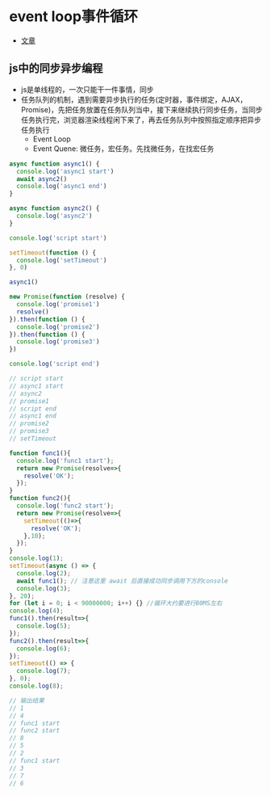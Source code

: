 # event loop事件循环

- [文章](https://juejin.im/post/5b73d7a6518825610072b42b)

## js中的同步异步编程

- js是单线程的，一次只能干一件事情，同步
- 任务队列的机制，遇到需要异步执行的任务(定时器，事件绑定，AJAX，Promise)，先把任务放置在任务队列当中，接下来继续执行同步任务，当同步任务执行完，浏览器渲染线程闲下来了，再去任务队列中按照指定顺序把异步任务执行
  - Event Loop
  - Event Quene: 微任务，宏任务。先找微任务，在找宏任务

```js
async function async1() {
  console.log('async1 start')
  await async2()
  console.log('async1 end')
}

async function async2() {
  console.log('async2')
}

console.log('script start')

setTimeout(function () {
  console.log('setTimeout')
}, 0)

async1()

new Promise(function (resolve) {
  console.log('promise1')
  resolve()
}).then(function () {
  console.log('promise2')
}).then(function () {
  console.log('promise3')
})

console.log('script end')

// script start
// async1 start
// async2
// promise1
// script end
// async1 end
// promise2
// promise3
// setTimeout
```

```js
function func1(){
  console.log('func1 start');
  return new Promise(resolve=>{
    resolve('OK');
  });
}
function func2(){
  console.log('func2 start');
  return new Promise(resolve=>{
    setTimeout(()=>{
      resolve('OK');
    },10);
  });
}
console.log(1);
setTimeout(async () => {
  console.log(2);
  await func1(); // 注意这里 await 后直接成功同步调用下方的console
  console.log(3);
}, 20);
for (let i = 0; i < 90000000; i++) {} //循环大约要进行80MS左右
console.log(4);
func1().then(result=>{
  console.log(5);
});
func2().then(result=>{
  console.log(6);
});
setTimeout(() => {
  console.log(7);
}, 0);
console.log(8);

// 输出结果
// 1
// 4
// func1 start
// func2 start
// 8
// 5
// 2
// func1 start
// 3
// 7
// 6
```
